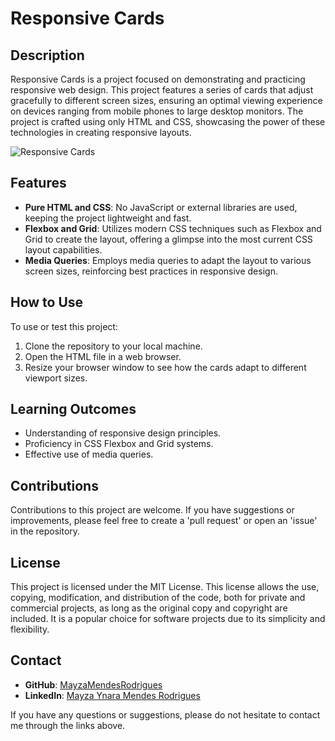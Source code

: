 # Responsive Cards

## Description
Responsive Cards is a project focused on demonstrating and practicing responsive web design. This project features a series of cards that adjust gracefully to different screen sizes, ensuring an optimal viewing experience on devices ranging from mobile phones to large desktop monitors. The project is crafted using only HTML and CSS, showcasing the power of these technologies in creating responsive layouts.

![Responsive Cards](https://user-images.githubusercontent.com/43189281/171068307-a6256ce9-247a-4e7a-aa4c-43f39575984c.png)

## Features
- **Pure HTML and CSS**: No JavaScript or external libraries are used, keeping the project lightweight and fast.
- **Flexbox and Grid**: Utilizes modern CSS techniques such as Flexbox and Grid to create the layout, offering a glimpse into the most current CSS layout capabilities.
- **Media Queries**: Employs media queries to adapt the layout to various screen sizes, reinforcing best practices in responsive design.

## How to Use
To use or test this project:
1. Clone the repository to your local machine.
2. Open the HTML file in a web browser.
3. Resize your browser window to see how the cards adapt to different viewport sizes.

## Learning Outcomes
- Understanding of responsive design principles.
- Proficiency in CSS Flexbox and Grid systems.
- Effective use of media queries.

## Contributions
Contributions to this project are welcome. If you have suggestions or improvements, please feel free to create a 'pull request' or open an 'issue' in the repository.

## License
This project is licensed under the MIT License. This license allows the use, copying, modification, and distribution of the code, both for private and commercial projects, as long as the original copy and copyright are included. It is a popular choice for software projects due to its simplicity and flexibility.

## Contact
- **GitHub**: [MayzaMendesRodrigues](https://github.com/MayzaMendesRodrigues)
- **LinkedIn**: [Mayza Ynara Mendes Rodrigues](https://www.linkedin.com/in/mayza-ynara-mendes-rodrigues/)

If you have any questions or suggestions, please do not hesitate to contact me through the links above.



